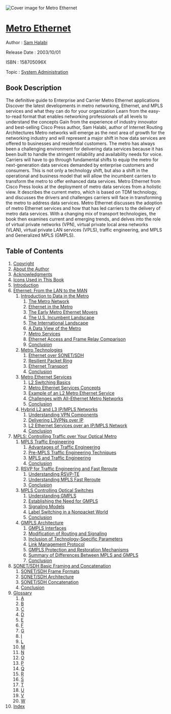 ![Cover image for Metro Ethernet](https://imgdetail.ebookreading.net/cover/cover/system_admin/EB158705096X.jpg)

[Metro Ethernet](https://ebookreading.net/view/book/Metro+Ethernet-EB158705096X_1.html "Metro Ethernet")
====================================================================================================================

Author : [Sam Halabi](https://ebookreading.net/search/author/Sam+Halabi)

Release Date : 2003/10/01

ISBN : 158705096X

Topic : [System Administration](https://ebookreading.net/search/category/system-administration)

Book Description
-----------------

The definitive guide to Enterprise and Carrier Metro Ethernet applications
Discover the latest developments in metro networking, Ethernet, and MPLS services and what they can do for your organization
Learn from the easy-to-read format that enables networking professionals of all levels to understand the concepts
Gain from the experience of industry innovator and best-selling Cisco Press author, Sam Halabi, author of Internet Routing Architectures
Metro networks will emerge as the next area of growth for the networking industry and will represent a major shift in how data services are offered to businesses and residential customers. The metro has always been a challenging environment for delivering data services because it has been built to handle the stringent reliability and availability needs for voice. Carriers will have to go through fundamental shifts to equip the metro for next-generation data services demanded by enterprise customers and consumers. This is not only a technology shift, but also a shift in the operational and business model that will allow the incumbent carriers to transform the metro to offer enhanced data services.
Metro Ethernet from Cisco Press looks at the deployment of metro data services from a holistic view. It describes the current metro, which is based on TDM technology, and discusses the drivers and challenges carriers will face in transforming the metro to address data services.
Metro Ethernet discusses the adoption of metro Ethernet services and how that has led carriers to the delivery of metro data services. With a changing mix of transport technologies, the book then examines current and emerging trends, and delves into the role of virtual private networks (VPN), virtual private local area networks (VLAN), virtual private LAN services (VPLS), traffic engineering, and MPLS and Generalized MPLS (GMPLS).
              
Table of Contents
-----------------

1. [Copyright](https://ebookreading.net/view/book/Metro+Ethernet-EB158705096X_1.html)
1. [About the Author](https://ebookreading.net/view/book/Metro+Ethernet-EB158705096X_2.html)
1. [Acknowledgments](https://ebookreading.net/view/book/Metro+Ethernet-EB158705096X_3.html)
1. [Icons Used in This Book](https://ebookreading.net/view/book/Metro+Ethernet-EB158705096X_4.html)
1. [Introduction](https://ebookreading.net/view/book/Metro+Ethernet-EB158705096X_5.html)
1. [Ethernet: From the LAN to the MAN](https://ebookreading.net/view/book/Metro+Ethernet-EB158705096X_6.html)
    1. [Introduction to Data in the Metro](https://ebookreading.net/view/book/Metro+Ethernet-EB158705096X_7.html)
        1. [The Metro Network](https://ebookreading.net/view/book/Metro+Ethernet-EB158705096X_8.html)
        1. [Ethernet in the Metro](https://ebookreading.net/view/book/Metro+Ethernet-EB158705096X_9.html)
        1. [The Early Metro Ethernet Movers](https://ebookreading.net/view/book/Metro+Ethernet-EB158705096X_10.html)
        1. [The U.S. Incumbent Landscape](https://ebookreading.net/view/book/Metro+Ethernet-EB158705096X_11.html)
        1. [The International Landscape](https://ebookreading.net/view/book/Metro+Ethernet-EB158705096X_12.html)
        1. [A Data View of the Metro](https://ebookreading.net/view/book/Metro+Ethernet-EB158705096X_13.html)
        1. [Metro Services](https://ebookreading.net/view/book/Metro+Ethernet-EB158705096X_14.html)
        1. [Ethernet Access and Frame Relay Comparison](https://ebookreading.net/view/book/Metro+Ethernet-EB158705096X_15.html)
        1. [Conclusion](https://ebookreading.net/view/book/Metro+Ethernet-EB158705096X_16.html)
    1. [Metro Technologies](https://ebookreading.net/view/book/Metro+Ethernet-EB158705096X_17.html)
        1. [Ethernet over SONET/SDH](https://ebookreading.net/view/book/Metro+Ethernet-EB158705096X_18.html)
        1. [Resilient Packet Ring](https://ebookreading.net/view/book/Metro+Ethernet-EB158705096X_19.html)
        1. [Ethernet Transport](https://ebookreading.net/view/book/Metro+Ethernet-EB158705096X_20.html)
        1. [Conclusion](https://ebookreading.net/view/book/Metro+Ethernet-EB158705096X_21.html)
    1. [Metro Ethernet Services](https://ebookreading.net/view/book/Metro+Ethernet-EB158705096X_22.html)
        1. [L2 Switching Basics](https://ebookreading.net/view/book/Metro+Ethernet-EB158705096X_23.html)
        1. [Metro Ethernet Services Concepts](https://ebookreading.net/view/book/Metro+Ethernet-EB158705096X_24.html)
        1. [Example of an L2 Metro Ethernet Service](https://ebookreading.net/view/book/Metro+Ethernet-EB158705096X_25.html)
        1. [Challenges with All-Ethernet Metro Networks](https://ebookreading.net/view/book/Metro+Ethernet-EB158705096X_26.html)
        1. [Conclusion](https://ebookreading.net/view/book/Metro+Ethernet-EB158705096X_27.html)
    1. [Hybrid L2 and L3 IP/MPLS Networks](https://ebookreading.net/view/book/Metro+Ethernet-EB158705096X_28.html)
        1. [Understanding VPN Components](https://ebookreading.net/view/book/Metro+Ethernet-EB158705096X_29.html)
        1. [Delivering L3VPNs over IP](https://ebookreading.net/view/book/Metro+Ethernet-EB158705096X_30.html)
        1. [L2 Ethernet Services over an IP/MPLS Network](https://ebookreading.net/view/book/Metro+Ethernet-EB158705096X_31.html)
        1. [Conclusion](https://ebookreading.net/view/book/Metro+Ethernet-EB158705096X_32.html)
1. [MPLS: Controlling Traffic over Your Optical Metro](https://ebookreading.net/view/book/Metro+Ethernet-EB158705096X_33.html)
    1. [MPLS Traffic Engineering](https://ebookreading.net/view/book/Metro+Ethernet-EB158705096X_34.html)
        1. [Advantages of Traffic Engineering](https://ebookreading.net/view/book/Metro+Ethernet-EB158705096X_35.html)
        1. [Pre-MPLS Traffic Engineering Techniques](https://ebookreading.net/view/book/Metro+Ethernet-EB158705096X_36.html)
        1. [MPLS and Traffic Engineering](https://ebookreading.net/view/book/Metro+Ethernet-EB158705096X_37.html)
        1. [Conclusion](https://ebookreading.net/view/book/Metro+Ethernet-EB158705096X_38.html)
    1. [RSVP for Traffic Engineering and Fast Reroute](https://ebookreading.net/view/book/Metro+Ethernet-EB158705096X_39.html)
        1. [Understanding RSVP-TE](https://ebookreading.net/view/book/Metro+Ethernet-EB158705096X_40.html)
        1. [Understanding MPLS Fast Reroute](https://ebookreading.net/view/book/Metro+Ethernet-EB158705096X_41.html)
        1. [Conclusion](https://ebookreading.net/view/book/Metro+Ethernet-EB158705096X_42.html)
    1. [MPLS Controlling Optical Switches](https://ebookreading.net/view/book/Metro+Ethernet-EB158705096X_43.html)
        1. [Understanding GMPLS](https://ebookreading.net/view/book/Metro+Ethernet-EB158705096X_44.html)
        1. [Establishing the Need for GMPLS](https://ebookreading.net/view/book/Metro+Ethernet-EB158705096X_45.html)
        1. [Signaling Models](https://ebookreading.net/view/book/Metro+Ethernet-EB158705096X_46.html)
        1. [Label Switching in a Nonpacket World](https://ebookreading.net/view/book/Metro+Ethernet-EB158705096X_47.html)
        1. [Conclusion](https://ebookreading.net/view/book/Metro+Ethernet-EB158705096X_48.html)
    1. [GMPLS Architecture](https://ebookreading.net/view/book/Metro+Ethernet-EB158705096X_49.html)
        1. [GMPLS Interfaces](https://ebookreading.net/view/book/Metro+Ethernet-EB158705096X_50.html)
        1. [Modification of Routing and Signaling](https://ebookreading.net/view/book/Metro+Ethernet-EB158705096X_51.html)
        1. [Inclusion of Technology-Specific Parameters](https://ebookreading.net/view/book/Metro+Ethernet-EB158705096X_52.html)
        1. [Link Management Protocol](https://ebookreading.net/view/book/Metro+Ethernet-EB158705096X_53.html)
        1. [GMPLS Protection and Restoration Mechanisms](https://ebookreading.net/view/book/Metro+Ethernet-EB158705096X_54.html)
        1. [Summary of Differences Between MPLS and GMPLS](https://ebookreading.net/view/book/Metro+Ethernet-EB158705096X_55.html)
        1. [Conclusion](https://ebookreading.net/view/book/Metro+Ethernet-EB158705096X_56.html)
1. [SONET/SDH Basic Framing and Concatenation](https://ebookreading.net/view/book/Metro+Ethernet-EB158705096X_57.html)
    1. [SONET/SDH Frame Formats](https://ebookreading.net/view/book/Metro+Ethernet-EB158705096X_58.html)
    1. [SONET/SDH Architecture](https://ebookreading.net/view/book/Metro+Ethernet-EB158705096X_59.html)
    1. [SONET/SDH Concatenation](https://ebookreading.net/view/book/Metro+Ethernet-EB158705096X_60.html)
    1. [Conclusion](https://ebookreading.net/view/book/Metro+Ethernet-EB158705096X_61.html)
1. [Glossary](https://ebookreading.net/view/book/Metro+Ethernet-EB158705096X_62.html)
    1. [A](https://ebookreading.net/view/book/Metro+Ethernet-EB158705096X_63.html)
    1. [B](https://ebookreading.net/view/book/Metro+Ethernet-EB158705096X_64.html)
    1. [C](https://ebookreading.net/view/book/Metro+Ethernet-EB158705096X_65.html)
    1. [D](https://ebookreading.net/view/book/Metro+Ethernet-EB158705096X_66.html)
    1. [E](https://ebookreading.net/view/book/Metro+Ethernet-EB158705096X_67.html)
    1. [F](https://ebookreading.net/view/book/Metro+Ethernet-EB158705096X_68.html)
    1. [G](https://ebookreading.net/view/book/Metro+Ethernet-EB158705096X_69.html)
    1. [I](https://ebookreading.net/view/book/Metro+Ethernet-EB158705096X_70.html)
    1. [L](https://ebookreading.net/view/book/Metro+Ethernet-EB158705096X_71.html)
    1. [M](https://ebookreading.net/view/book/Metro+Ethernet-EB158705096X_72.html)
    1. [N](https://ebookreading.net/view/book/Metro+Ethernet-EB158705096X_73.html)
    1. [O](https://ebookreading.net/view/book/Metro+Ethernet-EB158705096X_74.html)
    1. [P](https://ebookreading.net/view/book/Metro+Ethernet-EB158705096X_75.html)
    1. [Q](https://ebookreading.net/view/book/Metro+Ethernet-EB158705096X_76.html)
    1. [R](https://ebookreading.net/view/book/Metro+Ethernet-EB158705096X_77.html)
    1. [S](https://ebookreading.net/view/book/Metro+Ethernet-EB158705096X_78.html)
    1. [T](https://ebookreading.net/view/book/Metro+Ethernet-EB158705096X_79.html)
    1. [U](https://ebookreading.net/view/book/Metro+Ethernet-EB158705096X_80.html)
    1. [V](https://ebookreading.net/view/book/Metro+Ethernet-EB158705096X_81.html)
    1. [W](https://ebookreading.net/view/book/Metro+Ethernet-EB158705096X_82.html)
1. [Index](https://ebookreading.net/view/book/Metro+Ethernet-EB158705096X_83.html)
